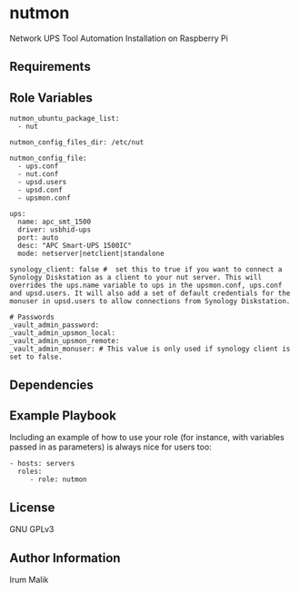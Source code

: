 nutmon
=========

Network UPS Tool Automation Installation on Raspberry Pi

Requirements
------------


Role Variables
--------------

```
nutmon_ubuntu_package_list:
  - nut

nutmon_config_files_dir: /etc/nut

nutmon_config_file:
  - ups.conf
  - nut.conf
  - upsd.users
  - upsd.conf
  - upsmon.conf

ups:
  name: apc_smt_1500
  driver: usbhid-ups
  port: auto
  desc: "APC Smart-UPS 1500IC"
  mode: netserver|netclient|standalone

synology_client: false #  set this to true if you want to connect a Synology Diskstation as a client to your nut server. This will overrides the ups.name variable to ups in the upsmon.conf, ups.conf and upsd.users. It will also add a set of default credentials for the monuser in upsd.users to allow connections from Synology Diskstation.

# Passwords
_vault_admin_password:
_vault_admin_upsmon_local:
_vault_admin_upsmon_remote:
_vault_admin_monuser: # This value is only used if synology client is set to false.
```

Dependencies
------------


Example Playbook
----------------

Including an example of how to use your role (for instance, with variables passed in as parameters) is always nice for users too:

    - hosts: servers
      roles:
         - role: nutmon

License
-------

GNU GPLv3

Author Information
------------------

Irum Malik
